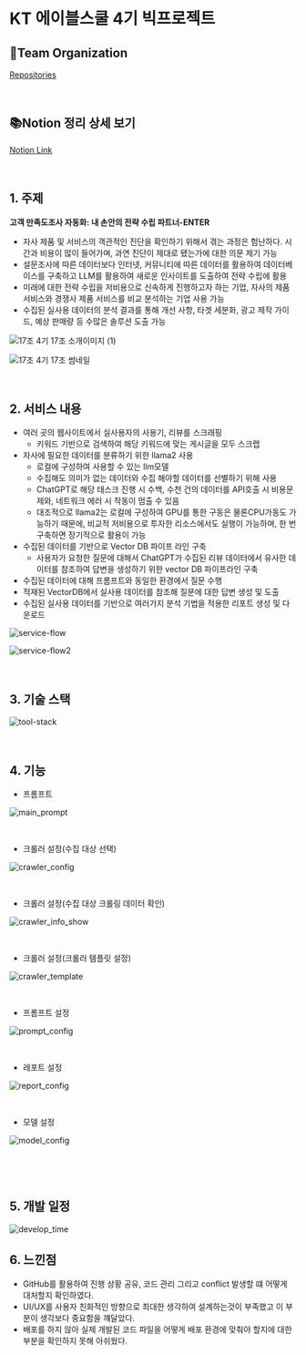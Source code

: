 # KT 에이블스쿨 4기 빅프로젝트

## 👥Team Organization 
[Repositories](https://github.com/orgs/AIVLE-ENTER/repositories)

<br>

## 📚Notion 정리 상세 보기
[Notion Link](https://delicate-trouble-d06.notion.site/AI-B2B-1795bfcbe0478011be1fde5ccc104bcd)

<br>

## 1. 주제
**고객 만족도조사 자동화: 내 손안의 전략 수립 파트너-ENTER**
- 자사 제품 및 서비스의 객관적인 진단을 확인하기 위해서 겪는 과정은 험난하다. 시간과 비용이 많이 들어가며, 과연 진단이 제대로 됐는가에 대한 의문 제기 가능
- 설문조사에 따른 데이터보다 인터넷, 커뮤니티에 따른 데이터를 활용하여 데이터베이스를 구축하고 LLM를 활용하여 새로운 인사이트를 도출하여 전략 수립에 활용
- 미래에 대한 전략 수립을 저비용으로 신속하게 진행하고자 하는 기업, 자사의 제품 서비스와 경쟁사 제품 서비스를 비교 분석하는 기업 사용 가능
- 수집된 실사용 데이터의 분석 결과를 통해 개선 사항, 타겟 세분화, 광고 제작 가이드, 예상 판매량 등 수많은 솔루션 도출 가능
  
![17조  4기 17조 소개이미지 (1)](https://github.com/user-attachments/assets/354dde58-7197-4814-9320-ed760432e065)
  
![17조  4기 17조 썸네일](https://github.com/user-attachments/assets/2a2d28e7-2b77-4607-b724-6db75ad3497b)

<br>


## 2. 서비스 내용
- 여러 곳의 웹사이트에서 실사용자의 사용기, 리뷰를 스크래핑
   - 키워드 기반으로 검색하여 해당 키워드에 맞는 게시글을 모두 스크랩
- 자사에 필요한 데이터를 분류하기 위한 llama2 사용
   - 로컬에 구성하여 사용할 수 있는 llm모델
   - 수집해도 의미가 없는 데이터와 수집 해야할 데이터를 선별하기 위해 사용
   - ChatGPT로 해당 태스크 진행 시 수백, 수천 건의 데이터를 API호출 시 비용문제와, 네트워크 에러 시 작동이 멈출 수 있음
   - 대조적으로 llama2는 로컬에 구성하여 GPU를 통한 구동은 물론CPU가동도 가능하기 때문에, 비교적 저비용으로 투자한 리소스에서도 실행이 가능하며, 한 번 구축하면 장기적으로 활용이 가능
- 수집된 데이터를 기반으로 Vector DB 파이프 라인 구축
   - 사용자가 요청한 질문에 대해서 ChatGPT가 수집된 리뷰 데이터에서 유사한 데이터를 참조하여 답변을 생성하기 위한 vector DB 파이프라인 구축
- 수집된 데이터에 대해 프롬프트와 동일한 환경에서 질문 수행
- 적재된 VectorDB에서 실사용 데이터를 참조해 질문에 대한 답변 생성 및 도출
- 수집된 실사용 데이터를 기반으로 여러가지 분석 기법을 적용한 리포트 생성 및 다운로드

![service-flow](https://github.com/user-attachments/assets/e4803b79-4415-4a34-b61b-59b00b3bccdd)

![service-flow2](https://github.com/user-attachments/assets/ac86b6a0-84fa-4e77-ae8f-a4d69180ac31)


<br>

## 3. 기술 스택

![tool-stack](https://github.com/user-attachments/assets/3b6d1880-9993-4394-a0a9-77a59341f399)

<br>

## 4. 기능
   - 프롬프트
     
   ![main_prompt](https://github.com/user-attachments/assets/e42cc0db-91b2-493c-9ae8-cdcecff0917f)

   &nbsp;
   
   - 크롤러 설정(수집 대상 선택)
     
   ![crawler_config](https://github.com/user-attachments/assets/6a12710a-d888-403f-92c6-45cd632aa94d)

    
   &nbsp;

   - 크롤러 설정(수집 대상 크롤링 데이터 확인)

   ![crawler_info_show](https://github.com/user-attachments/assets/b0c96c3c-95a4-4cce-be98-dc1365d56fbe)

    
   &nbsp;

   - 크롤러 설정(크롤러 템플릿 설정)
     
   ![crawler_template](https://github.com/user-attachments/assets/c0fc263f-f283-4564-a3ba-f4b4d7b17135)


   &nbsp;

   - 프롬프트 설정
     
   ![prompt_config](https://github.com/user-attachments/assets/ce623d35-64e4-4dda-b37c-698c9ee137bb)


   &nbsp;

   - 레포트 설정
     
   ![report_config](https://github.com/user-attachments/assets/c1475aa8-12ce-4116-97e2-dc4335c79cca)

   &nbsp;

   - 모델 설정
     
   ![model_config](https://github.com/user-attachments/assets/b53f8de7-d880-4067-9dae-59215802369b)


   &nbsp;

<br>

## 5. 개발 일정

![develop_time](https://github.com/user-attachments/assets/925502d7-ff59-4d02-aaaa-99658a4abfb6)





## 6. 느낀점
- GitHub를 활용하여 진행 상황 공유, 코드 관리 그리고 conflict 발생할 떄 어떻게 대처할지 확인하였다.
- UI/UX를 사용자 친화적인 방향으로 최대한 생각하여 설계하는것이 부족했고 이 부분이 생각보다 중요함을 꺠달았다.
- 배포를 하지 않아 실제 개발된 코드 파일을 어떻게 배포 환경에 맞춰야 할지에 대한 부분을 확인하지 못해 아쉬웠다.
